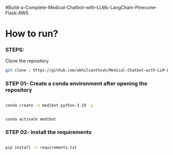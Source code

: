 #Build-a-Complete-Medical-Chatbot-with-LLMs-LangChain-Pinecone-Flask-AWS

# How to run?

### STEPS:

Clone the repository

```bash
git clone : https://github.com/akhilsanthosh/Medical-Chatbot-with-LLM-Langchain-Pinecone-Flask-AWS.git
```
### STEP 01- Create a conda environment after opening the repository

```bash

conda create -n medibot python-3.10 -y
```
```bash

conda activate medibot
```
### STEP 02- install the requirements

```bash

pip install -r requirements.txt
```